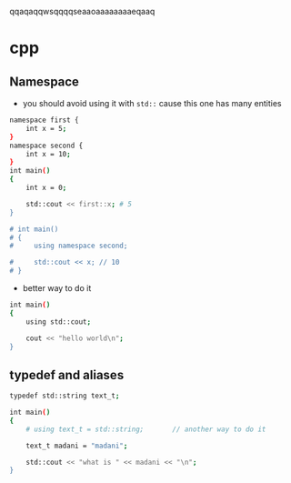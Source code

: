 qqaqaqqwsqqqqseaaoaaaaaaaaeqaaq

# cpp

## Namespace
- you should avoid using it with `std::` cause this one has many entities 

```bash
namespace first {
    int x = 5;
}
namespace second {
    int x = 10;
}
int main()
{
    int x = 0;

    std::cout << first::x; # 5
}

# int main()
# {
#     using namespace second;

#     std::cout << x; // 10
# }
```
- better way to do it
```bash
int main()
{
    using std::cout;

    cout << "hello world\n"; 
}
```

## typedef and aliases
```bash
typedef std::string text_t;

int main()
{
    # using text_t = std::string;       // another way to do it

    text_t madani = "madani";

    std::cout << "what is " << madani << "\n";
}
```

